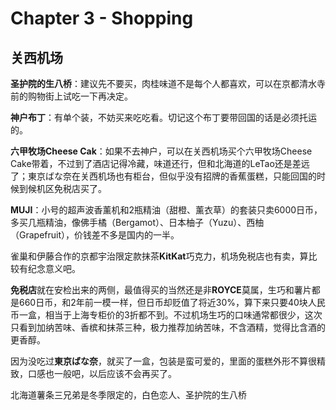 # Chapter 3 - Shopping


## 关西机场

**圣护院的生八桥**：建议先不要买，肉桂味道不是每个人都喜欢，可以在京都清水寺前的购物街上试吃一下再决定。

**神户布丁**：有单个装，不妨买来吃吃看。切记这个布丁要带回国的话是必须托运的。

**六甲牧场Cheese Cak**：如果不去神户，可以在关西机场买个六甲牧场Cheese Cake带着，不过到了酒店记得冷藏，味道还行，但和北海道的LeTao还是差远了；東京ばな奈在关西机场也有柜台，但似乎没有招牌的香蕉蛋糕，只能回国的时候到候机区免税店买了。

**MUJI**：小号的超声波香薰机和2瓶精油（甜橙、薰衣草）的套装只卖6000日币，多买几瓶精油，像佛手橘（Bergamot）、日本柚子（Yuzu）、西柚（Grapefruit），价钱差不多是国内的一半。

雀巢和伊藤合作的京都宇治限定款抹茶**KitKat**巧克力，机场免税店也有卖，算比较有纪念意义吧。


**免税店**就在安检出来的两侧，最值得买的当然还是非**ROYCE**莫属，生巧和薯片都是660日币，和2年前一模一样，但日币却贬值了将近30%，算下来只要40块人民币一盒，相当于上海专柜价的3折都不到。不过机场生巧的口味通常都很少，这次只看到加纳苦味、香槟和抹茶三种，极力推荐加纳苦味，不含酒精，觉得比含酒的更香醇。

因为没吃过**東京ばな奈**，就买了一盒，包装是蛮可爱的，里面的蛋糕外形不算很精致，口感也一般吧，以后应该不会再买了。

北海道薯条三兄弟是冬季限定的，白色恋人、圣护院的生八桥
